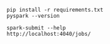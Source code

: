```shell
pip install -r requirements.txt
pyspark --version
```

```shell
spark-submit --help
http://localhost:4040/jobs/
```